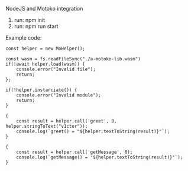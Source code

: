 NodeJS and Motoko integration

1. run: npm init
2. run: npm run start

Example code:

    const helper = new MoHelper();
    
    const wasm = fs.readFileSync("./a-motoko-lib.wasm")
    if(!await helper.load(wasm)) {
        console.error("Invalid file");
        return;
    };

    if(!helper.instanciate()) {
        console.error("Invalid module");
        return;
    }

    {
        const result = helper.call('greet', 0, helper.stringToText("v1ctor"));
        console.log(`greet() = "${helper.textToString(result)}"`);
    }

    {
        const result = helper.call('getMessage', 0);
        console.log(`getMessage() = "${helper.textToString(result)}"`);
    }
